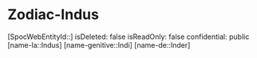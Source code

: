 ﻿---
type: Zodiac
tags:
- astro/Zodiac

---

# Zodiac-Indus

[SpocWebEntityId::]
isDeleted: false
isReadOnly: false
confidential: public
[name-la::Indus]
[name-genitive::Indi]
[name-de::Inder]
